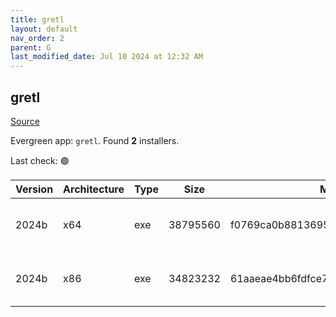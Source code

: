 ```yaml
---
title: gretl
layout: default
nav_order: 2
parent: G
last_modified_date: Jul 10 2024 at 12:32 AM
---
```


## gretl

[Source](http://gretl.sourceforge.net/)

Evergreen app: `gretl`. Found **2** installers.

Last check: 🟢

| Version | Architecture | Type | Size     | Md5                              | URI                                                                                                                                                                |
| ------- | ------------ | ---- | -------- | -------------------------------- | ------------------------------------------------------------------------------------------------------------------------------------------------------------------ |
| 2024b   | x64          | exe  | 38795560 | f0769ca0b881369517b5d10046d08a45 | [https://gigenet.dl.sourceforge.net/project/gretl/gretl/2024b/gretl-2024b-64.exe](https://gigenet.dl.sourceforge.net/project/gretl/gretl/2024b/gretl-2024b-64.exe) |
| 2024b   | x86          | exe  | 34823232 | 61aaeae4bb6fdfce7169e6bb708c654e | [https://gigenet.dl.sourceforge.net/project/gretl/gretl/2024b/gretl-2024b-32.exe](https://gigenet.dl.sourceforge.net/project/gretl/gretl/2024b/gretl-2024b-32.exe) |
